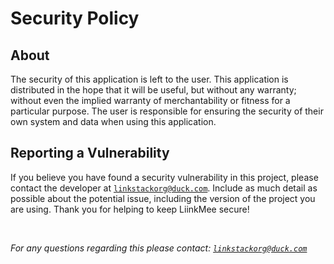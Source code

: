 # Security Policy

## About

The security of this application is left to the user. This application is distributed in the hope that it will be useful, but without any warranty; without even the implied warranty of merchantability or fitness for a particular purpose. The user is responsible for ensuring the security of their own system and data when using this application.


## Reporting a Vulnerability

If you believe you have found a security vulnerability in this project, please contact the developer at [`linkstackorg@duck.com`](mailto:linkstackorg@duck.com). Include as much detail as possible about the potential issue, including the version of the project you are using. Thank you for helping to keep LiinkMee secure!

<br>

*For any questions regarding this please contact: [`linkstackorg@duck.com`](mailto:linkstackorg@duck.com)*
